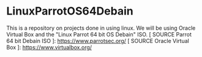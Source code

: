 # LinuxParrotOS64Debain
This is a repository on projects done in using linux. We will be using Oracle Virtual Box and the "Linux Parrot 64 bit OS Debain" ISO.
[ SOURCE Parrot 64 bit Debain ISO ]: https://www.parrotsec.org/
[ SOURCE Oracle Virtual Box ]: https://www.virtualbox.org/
